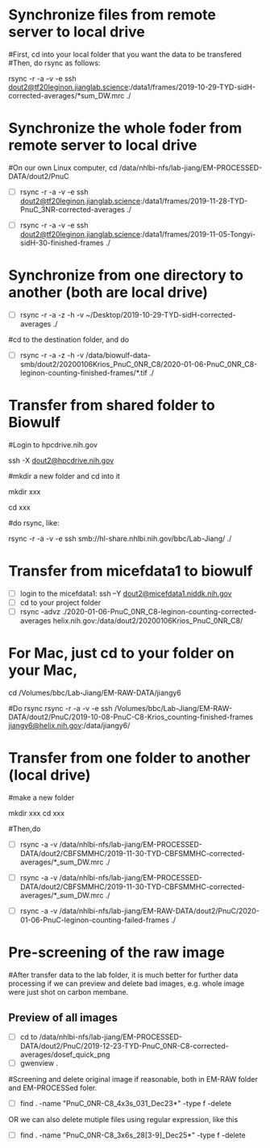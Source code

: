 # Synchronize files from remote server to local drive

#First, cd into your local folder that you want the data to be transfered
#Then, do rsync as follows:

rsync -r -a -v -e ssh dout2@tf20leginon.jianglab.science:/data1/frames/2019-10-29-TYD-sidH-corrected-averages/*sum_DW.mrc ./

# Synchronize the whole foder from remote server to local drive

#On our own Linux computer, cd /data/nhlbi-nfs/lab-jiang/EM-PROCESSED-DATA/dout2/PnuC

- [ ] rsync -r -a -v -e ssh dout2@tf20leginon.jianglab.science:/data1/frames/2019-11-28-TYD-PnuC_3NR-corrected-averages ./

- [ ] rsync -r -a -v -e ssh dout2@tf20leginon.jianglab.science:/data1/frames/2019-11-05-Tongyi-sidH-30-finished-frames ./

# Synchronize from one directory to another (both are local drive)

- [ ] rsync -r -a -z -h -v ~/Desktop/2019-10-29-TYD-sidH-corrected-averages ./

#cd to the destination folder, and do 

- [ ] rsync -r -a -z -h -v /data/biowulf-data-smb/dout2/20200106Krios_PnuC_0NR_C8/2020-01-06-PnuC_0NR_C8-leginon-counting-finished-frames/*.tif ./

# Transfer from shared folder to Biowulf

#Login to hpcdrive.nih.gov

ssh -X dout2@hpcdrive.nih.gov

#mkdir a new folder and cd into it

mkdir xxx

cd xxx

#do rsync, like: 

rsync -r -a -v -e ssh smb://hl-share.nhlbi.nih.gov/bbc/Lab-Jiang/ ./

# Transfer from micefdata1 to biowulf

- [ ] login to the micefdata1: ssh –Y dout2@micefdata1.niddk.nih.gov
- [ ] cd to your project folder
- [ ] rsync -advz ./2020-01-06-PnuC_0NR_C8-leginon-counting-corrected-averages helix.nih.gov:/data/dout2/20200106Krios_PnuC_0NR_C8/

# For Mac, just cd to your folder on your Mac,

cd /Volumes/bbc/Lab-Jiang/EM-RAW-DATA/jiangy6

#Do rsync 
rsync -r -a -v -e ssh /Volumes/bbc/Lab-Jiang/EM-RAW-DATA/dout2/PnuC/2019-10-08-PnuC-C8-Krios_counting-finished-frames jiangy6@helix.nih.gov:/data/jiangy6/ 

# Transfer from one folder to another (local drive)

#make a new folder

mkdir xxx
cd xxx

#Then,do

- [ ] rsync -a -v /data/nhlbi-nfs/lab-jiang/EM-PROCESSED-DATA/dout2/CBFSMMHC/2019-11-30-TYD-CBFSMMHC-corrected-averages/*_sum_DW.mrc ./

- [ ] rsync -a -v /data/nhlbi-nfs/lab-jiang/EM-PROCESSED-DATA/dout2/CBFSMMHC/2019-11-30-TYD-CBFSMMHC-corrected-averages/*_sum_DW.mrc ./

- [ ] rsync -a -v /data/nhlbi-nfs/lab-jiang/EM-RAW-DATA/dout2/PnuC/2020-01-06-PnuC-leginon-counting-failed-frames ./

# Pre-screening of the raw image
#After transfer data to the lab folder, it is much better for further data processing if we can preview and delete bad images, e.g. whole image were just shot on carbon membane.

## Preview of all images

- [ ] cd to /data/nhlbi-nfs/lab-jiang/EM-PROCESSED-DATA/dout2/PnuC/2019-12-23-TYD-PnuC_0NR-C8-corrected-averages/dosef_quick_png
- [ ] gwenview .

#Screening and delete original image if reasonable, both in EM-RAW folder and EM-PROCESSed foler.

- [ ] find . -name "PnuC_0NR-C8_4x3s_031_Dec23*" -type f -delete 

OR we can also delete mutiple files using regular expression, like this

- [ ] find . -name "PnuC_0NR-C8_3x6s_28[3-9]_Dec25*" -type f -delete






